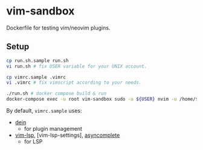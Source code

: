# vim-sandbox

Dockerfile for testing vim/neovim plugins.

## Setup

```bash
cp run.sh.sample run.sh
vi run.sh # fix USER variable for your UNIX account.

cp vimrc.sample .vimrc
vi .vimrc # fix vimscript according to your needs.

./run.sh # docker compose build & run
docker-compose exec -u root vim-sandbox sudo -u ${USER} nvim -u /home/${USER}/.vimrc # if you don't need to build.

```

By default, `vimrc.sample` uses:

- [dein](https://github.com/Shougo/dein.vim)
    - for plugin management
- [vim-lsp](https://github.com/prabirshrestha/vim-lsp), [vim-lsp-settings], [asyncomplete](https://github.com/prabirshrestha/asyncomplete.vim)
    - for LSP
